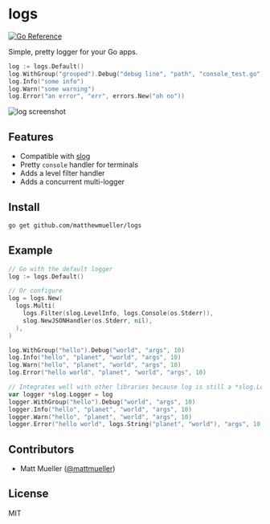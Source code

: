 # logs

[![Go Reference](https://pkg.go.dev/badge/github.com/matthewmueller/logs.svg)](https://pkg.go.dev/github.com/matthewmueller/logs)

Simple, pretty logger for your Go apps.

```go
log := logs.Default()
log.WithGroup("grouped").Debug("debug line", "path", "console_test.go")
log.Info("some info")
log.Warn("some warning")
log.Error("an error", "err", errors.New("oh no"))
```

![log screenshot](https://github.com/user-attachments/assets/8b108829-8dbc-4a50-86c5-94363d1dca7b)

## Features

- Compatible with [slog](https://go.dev/blog/slog)
- Pretty `console` handler for terminals
- Adds a level filter handler
- Adds a concurrent multi-logger

## Install

```sh
go get github.com/matthewmueller/logs
```

## Example

```go
// Go with the default logger
log := logs.Default()

// Or configure
log = logs.New(
  logs.Multi(
    logs.Filter(slog.LevelInfo, logs.Console(os.Stderr)),
    slog.NewJSONHandler(os.Stderr, nil),
  ),
)

log.WithGroup("hello").Debug("world", "args", 10)
log.Info("hello", "planet", "world", "args", 10)
log.Warn("hello", "planet", "world", "args", 10)
log.Error("hello world", "planet", "world", "args", 10)

// Integrates well with other libraries because log is still a *slog.Logger
var logger *slog.Logger = log
logger.WithGroup("hello").Debug("world", "args", 10)
logger.Info("hello", "planet", "world", "args", 10)
logger.Warn("hello", "planet", "world", "args", 10)
logger.Error("hello world", logs.String("planet", "world"), "args", 10)
```

## Contributors

- Matt Mueller ([@mattmueller](https://twitter.com/mattmueller))

## License

MIT
